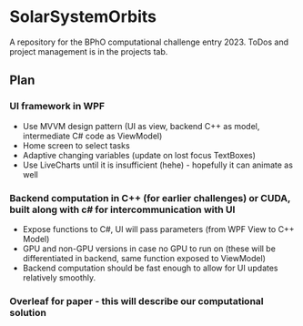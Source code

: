 # SolarSystemOrbits
A repository for the BPhO computational challenge entry 2023.
ToDos and project management is in the projects tab.

## Plan
### UI framework in WPF
- Use MVVM design pattern (UI as view, backend C++ as model, intermediate C# code as ViewModel)
- Home screen to select tasks
- Adaptive changing variables (update on lost focus TextBoxes)
- Use LiveCharts until it is insufficient (hehe) - hopefully it can animate as well
### Backend computation in C++ (for earlier challenges) or CUDA, built along with c# for intercommunication with UI
- Expose functions to C#, UI will pass parameters (from WPF View to C++ Model)
- GPU and non-GPU versions in case no GPU to run on (these will be differentiated in backend, same function exposed to ViewModel)
- Backend computation should be fast enough to allow for UI updates relatively smoothly.
### Overleaf for paper - this will describe our computational solution
